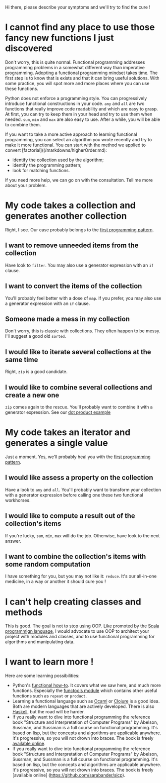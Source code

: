 Hi there, please describe your symptoms and we'll try to find the cure !

# I cannot find any place to use those fancy new functions I just discovered

Don't worry, this is quite normal. Functional programming addresses programming problems in a somewhat different way than imperative programming. Adopting a functional programming mindset takes time. The first step is to know that is exists and that it can bring useful solutions. With some practice, you will spot more and more places where you can use these functions.

Python does not enforce a programming style. You can progressively introduce functional constructions in your code. `any` and `all` are two functions that really improve code readability and which are easy to grasp. At first, you can try to keep them in your head and try to use them when needed. `sum`, `min` and `max` are also easy to use. After a while, you will be able to combine them.

If you want to take a more active approach to learning functional programming, you can select an algorithm you wrote recently and try to make it more functional. You can start with the method we applied to convert [factorial]((/markdowns/higherOrder.md):
 - identify the collection used by the algorithm;
 - identify the programming pattern;
 - look for matching functions.

If you need more help, we can go on with the consultation. Tell me more about your problem.   

# My code takes a collection and generates another collection

Right, I see. Our case probably belongs to the [first programming pattern](/markdowns/higherOrder.md).

## I want to remove unneeded items from the collection

Have look to `filter`. You may also use a generator expression with an `if` clause.  

## I want to convert the items of the collection

You'll probably feel better with a dose of `map`. If you prefer, you may also use a generator expression with an `if` clause.

## Someone made a mess in my collection

Don't worry, this is classic with collections. They often happen to be messy. I'll suggest a good old `sorted`.

## I would like to iterate several collections at the same time

Right, `zip` is a good candidate.

## I would like to combine several collections and create a new one

`zip` comes again to the rescue. You'll probably want to combine it with a generator expression. See our [dot product example](/markdowns/collections.md#dotProduct)

# My code takes an iterator and generates a single value

Just a moment. Yes, we'll probably heal you with the [first programming pattern](/markdowns/higherOrder.md#secondPattern).

## I would like assess a property on the collection

Have a look to `any` and `all`. You'll probably want to transform your collection with a generator expression before calling one these two functional workhorses.  

## I would like to compute a result out of the collection's items

If you're lucky, `sum`, `min`, `max` will do the job. Otherwise, have look to the next answer.

## I want to combine the collection's items with some random computation

I have something for you, but you may not like it: `reduce`. It's our all-in-one medicine, in a way or another it should cure you !

# I can't help creating classes and methods

This is good. The goal is not to stop using OOP. Like promoted by the [Scala programmign language](http://scala-lang.org/), I would advocate to use OOP to architect your project with modules and classes, and to use functional programming for algorithms and manipulating data.

# I want to learn more !

Here are some learning possibilities:
 * Python's [functional how-to](https://docs.python.org/3/howto/functional.html). It covers what we saw here, and much more functions. Especially the [functools module](https://docs.python.org/3/library/functools.html) which contains other useful functions such as `repeat` or `product`.
 * Learning a functional language such as [Ocaml](http://ocaml.org) or [Clojure](https://clojure.org/) is a good idea. Both are modern languages that are actively developed. There is also [Haskell](https://www.haskell.org/), but the road will be harder.  
 * If you really want to dive into functional programming the reference book "Structure and Interpretation of Computer Programs" by Abelson, Sussman, and Sussman is a full course on functional programming. It's based on lisp, but the concepts and algorithms are applicable anywhere. It's progressive, so you will not drown into braces. The book is freely [available online](https://github.com/sarabander/sicp).
 * If you really want to dive into functional programming the reference book "Structure and Interpretation of Computer Programs" by Abelson, Sussman, and Sussman is a full course on functional programming. It's based on lisp, but the concepts and algorithms are applicable anywhere. It's progressive, so you will not drown into braces. The book is freely [available online] (https://github.com/sarabander/sicp).
 
